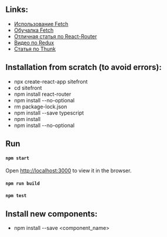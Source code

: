 ## Links:
* [Использование Fetch](https://developer.mozilla.org/ru/docs/Web/API/Fetch_API/Using_Fetch)
* [Обучалка Fetch](https://learn.javascript.ru/fetch)
* [Отличная статья по React-Router](https://getinstance.info/articles/react/learning-react-redux/)
* [Видео по Redux](https://www.youtube.com/watch?v=sYCoujpCv8s&list=PL0lO_mIqDDFXaDvwLJ6aMnmIt7sdmujKp)
* [Статья по Thunk](https://tuhub.ru/posts/redux-i-thunk-vmeste-react-rukovodstvo-dlya-chajnikov)

## Installation from scratch (to avoid errors):
* npx create-react-app sitefront
* cd sitefront
* npm install react-router
* npm install --no-optional
* rm package-lock.json
* npm install --save typescript
* npm install
* npm install --no-optional

## Run
#### `npm start`
Open [http://localhost:3000](http://localhost:3000) to view it in the browser.
#### `npm run build`
#### `npm test`

## Install new components:
* npm install --save <component_name>
